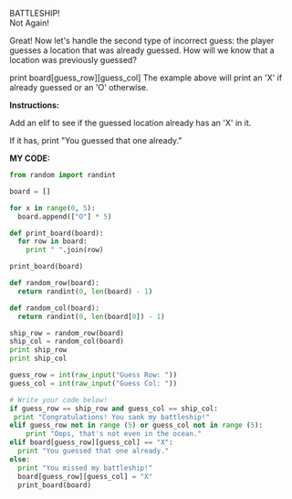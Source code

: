 BATTLESHIP!<br>
Not Again!

Great! Now let's handle the second type of incorrect guess: the player guesses a location that was already guessed. How will we know that a location was previously guessed?

print board[guess_row][guess_col]
The example above will print an 'X' if already guessed or an 'O' otherwise.

**Instructions:**

Add an elif to see if the guessed location already has an 'X' in it.

If it has, print "You guessed that one already."

**MY CODE:**
```python
from random import randint

board = []

for x in range(0, 5):
  board.append(["O"] * 5)

def print_board(board):
  for row in board:
    print " ".join(row)

print_board(board)

def random_row(board):
  return randint(0, len(board) - 1)

def random_col(board):
  return randint(0, len(board[0]) - 1)

ship_row = random_row(board)
ship_col = random_col(board)
print ship_row
print ship_col

guess_row = int(raw_input("Guess Row: "))
guess_col = int(raw_input("Guess Col: "))

# Write your code below!
if guess_row == ship_row and guess_col == ship_col:
 print "Congratulations! You sank my battleship!"
elif guess_row not in range (5) or guess_col not in range (5):
    print "Oops, that's not even in the ocean."
elif board[guess_row][guess_col] == "X":
  print "You guessed that one already."
else:
  print "You missed my battleship!"
  board[guess_row][guess_col] = "X"
  print_board(board)
  ```
